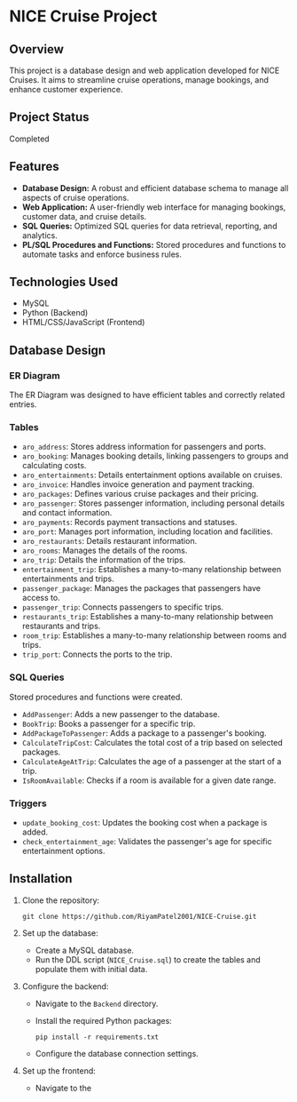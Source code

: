 # NICE Cruise Project

## Overview

This project is a database design and web application developed for NICE Cruises. It aims to streamline cruise operations, manage bookings, and enhance customer experience.

## Project Status
Completed

## Features

*   **Database Design:** A robust and efficient database schema to manage all aspects of cruise operations.
*   **Web Application:** A user-friendly web interface for managing bookings, customer data, and cruise details.
*   **SQL Queries:** Optimized SQL queries for data retrieval, reporting, and analytics.
*   **PL/SQL Procedures and Functions:** Stored procedures and functions to automate tasks and enforce business rules.

## Technologies Used

*   MySQL
*   Python (Backend)
*   HTML/CSS/JavaScript (Frontend)

## Database Design

### ER Diagram
The ER Diagram was designed to have efficient tables and correctly related entries.

### Tables

*   `aro_address`: Stores address information for passengers and ports.
*   `aro_booking`: Manages booking details, linking passengers to groups and calculating costs.
*   `aro_entertainments`: Details entertainment options available on cruises.
*   `aro_invoice`: Handles invoice generation and payment tracking.
*   `aro_packages`: Defines various cruise packages and their pricing.
*   `aro_passenger`: Stores passenger information, including personal details and contact information.
*   `aro_payments`: Records payment transactions and statuses.
*   `aro_port`: Manages port information, including location and facilities.
*   `aro_restaurants`: Details restaurant information.
*   `aro_rooms`: Manages the details of the rooms.
*   `aro_trip`: Details the information of the trips.
*   `entertainment_trip`: Establishes a many-to-many relationship between entertainments and trips.
*   `passenger_package`: Manages the packages that passengers have access to.
*   `passenger_trip`: Connects passengers to specific trips.
*   `restaurants_trip`: Establishes a many-to-many relationship between restaurants and trips.
*   `room_trip`: Establishes a many-to-many relationship between rooms and trips.
*   `trip_port`: Connects the ports to the trip.

### SQL Queries
Stored procedures and functions were created.

*   `AddPassenger`: Adds a new passenger to the database.
*   `BookTrip`: Books a passenger for a specific trip.
*   `AddPackageToPassenger`: Adds a package to a passenger's booking.
*   `CalculateTripCost`: Calculates the total cost of a trip based on selected packages.
*   `CalculateAgeAtTrip`: Calculates the age of a passenger at the start of a trip.
*   `IsRoomAvailable`: Checks if a room is available for a given date range.

### Triggers

*   `update_booking_cost`: Updates the booking cost when a package is added.
*   `check_entertainment_age`: Validates the passenger's age for specific entertainment options.

## Installation

1.  Clone the repository:

    ```
    git clone https://github.com/RiyamPatel2001/NICE-Cruise.git
    ```
2.  Set up the database:

    *   Create a MySQL database.
    *   Run the DDL script (`NICE_Cruise.sql`) to create the tables and populate them with initial data.
3.  Configure the backend:

    *   Navigate to the `Backend` directory.
    *   Install the required Python packages:

        ```
        pip install -r requirements.txt
        ```
    *   Configure the database connection settings.
4.  Set up the frontend:

    *   Navigate to the
